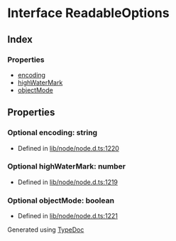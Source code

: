 # Interface ReadableOptions


## Index

### Properties
* [encoding](_stream_.readableoptions.md#encoding)
* [highWaterMark](_stream_.readableoptions.md#highwatermark)
* [objectMode](_stream_.readableoptions.md#objectmode)

## Properties

### Optional encoding: string

* Defined in [lib/node/node.d.ts:1220](https://github.com/kimamula/typedoc/blob/HEAD/src/lib/node/node.d.ts#L1220)


### Optional highWaterMark: number

* Defined in [lib/node/node.d.ts:1219](https://github.com/kimamula/typedoc/blob/HEAD/src/lib/node/node.d.ts#L1219)


### Optional objectMode: boolean

* Defined in [lib/node/node.d.ts:1221](https://github.com/kimamula/typedoc/blob/HEAD/src/lib/node/node.d.ts#L1221)



Generated using [TypeDoc](http://typedoc.io)
